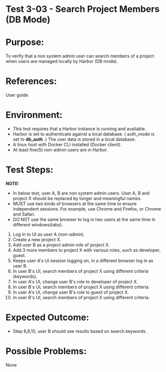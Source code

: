 Test 3-03 - Search Project Members (DB Mode)
=======

# Purpose:

To verify that a non system admin user can search members of a project when users are managed locally by Harbor (DB mode).

# References:
User guide

# Environment:
* This test requires that a Harbor instance is running and available.
* Harbor is set to authenticate against a local database. ( auth_mode is set to **db_auth** .) The user data is stored in a local database.
* A linux host with Docker CLI installed (Docker client).
* At least five(5) non-admin users are in Harbor. 

# Test Steps:

**NOTE:**  
* In below test, user A, B are non system admin users. User A, B and project X should be replaced by longer and meaningful names.
* MUST use two kinds of browsers at the same time to ensure independent sessions. For example, use Chrome and Firefox, or Chrome and Safari. 
* DO NOT use the same browser to log in two users at the same time in different windows(tabs).

1. Log in to UI as user A (non-admin).
2. Create a new project X.
3. Add user B as a project admin role of project X. 
4. Add 3 more members to project X with various roles, such as developer, guest. 
5. Keeps user A's UI session logging on, in a different browser log in as user B.
6. In user B's UI, search members of project X using different criteria (keywords). 
7. In user A's UI, change user B's role to developer of project X.
8. In user B's UI, search members of project X using different criteria. 
9. In user A's UI, change user B's role to guest of project X.
10. In user B's UI, search members of project X using different criteria. 


# Expected Outcome:
* Step 6,8,10, user B should see results based on search keywords. 

# Possible Problems:
None